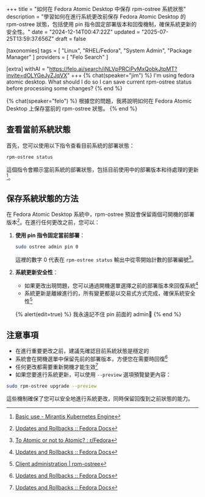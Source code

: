 +++
title = "如何在 Fedora Atomic Desktop 中保存 rpm-ostree 系統狀態"
description = "學習如何在進行系統更改前保存 Fedora Atomic Desktop 的 rpm-ostree 狀態，包括使用 pin 指令固定部署版本和回復機制，確保系統更新的安全性。"
date = "2024-12-14T00:47:22Z"
updated = "2025-07-25T13:59:37.656Z"
draft = false

[taxonomies]
tags = [ "Linux", "RHEL/Fedora", "System Admin", "Package Manager" ]
providers = [ "Felo Search" ]


[extra]
withAI = "<https://felo.ai/search/iNLVpPRCiPvMxQobkJtpMT?invite=dOLYGeJyZJqVX>"
+++
{% chat(speaker="jim") %}
I'm using fedora atomic desktop. What should I do so I can save current rpm-ostree status before processing some changes?
{% end %}

{% chat(speaker="felo") %}
根據您的問題，我將說明如何在 Fedora Atomic Desktop 上保存當前的 rpm-ostree 狀態。
{% end %}

## 查看當前系統狀態

首先，您可以使用以下指令查看目前系統的部署狀態：

```bash
rpm-ostree status
```

這個指令會顯示當前系統的部署狀態，包括目前使用中的部署版本和待處理的更新[^2]。

## 保存系統狀態的方法

在 Fedora Atomic Desktop 系統中，rpm-ostree 預設會保留兩個可開機的部署版本[^6]。在進行任何更改之前，您可以：

1. **使用 pin 指令固定當前部署**：

    ```bash
    sudo ostree admin pin 0
    ```

    這裡的數字 0 代表在 `rpm-ostree status` 輸出中從零開始計數的部署編號[^10]。

2. **系統更新安全性**：

    - 如果更改出現問題，您可以通過開機選單選擇之前的部署版本來回復系統[^6]
    - 系統更新是離線進行的，所有變更都是以交易式方式完成，確保系統安全性[^5]

    {% alert(edit=true) %}
    我永遠記不住 pin 前面的 admin🫠
    {% end %}

## 注意事項

- 在進行重要更改之前，建議先確認目前系統狀態是穩定的
- 系統會在開機選單中保留先前的部署版本，方便您在需要時回復[^6]
- 任何更改都需要重新開機才能生效[^6]
- 如果您要進行系統更新，可以使用 `--preview` 選項預覽變更內容：

```bash
sudo rpm-ostree upgrade --preview
```

這些機制確保了您可以安全地進行系統更改，同時保留回復到之前狀態的能力。

[^2]: [Basic use - Mirantis Kubernetes Engine](https://docs.mirantis.com/mke/3.7/mkex/rpm-ostree-operation/basic-use.html)
[^5]: [Client administration | rpm-ostree](https://coreos.github.io/rpm-ostree/administrator-handbook/)
[^6]: [Updates and Rollbacks :: Fedora Docs](https://docs.fedoraproject.org/en-US/iot/applying-updates-UG/)
[^10]: [To Atomic or not to Atomic? : r/Fedora](https://www.reddit.com/r/Fedora/comments/1dadbsk/to_atomic_or_not_to_atomic/)
